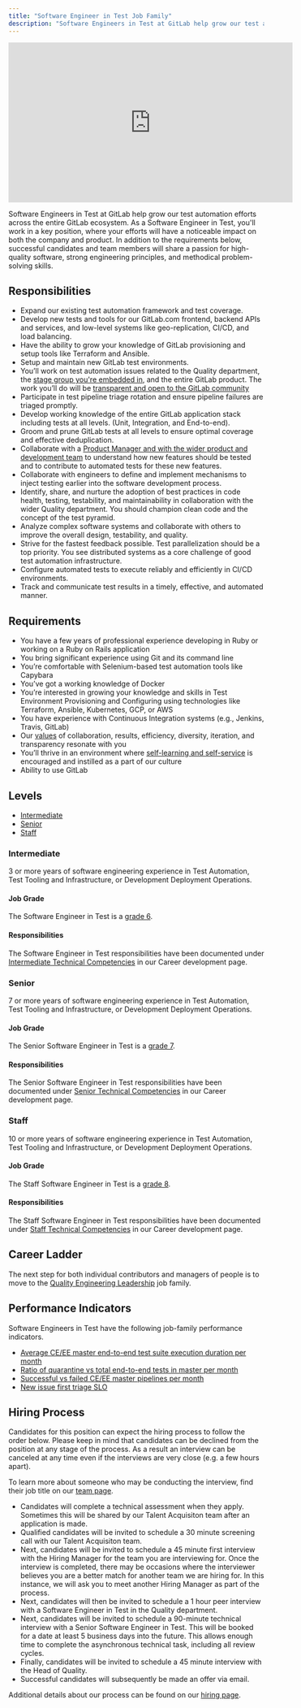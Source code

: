 ```yaml
---
title: "Software Engineer in Test Job Family"
description: "Software Engineers in Test at GitLab help grow our test automation efforts across the entire GitLab ecosystem."
---
```


<iframe width="560" height="315" src="https://www.youtube.com/embed/48x1Rok15os" frameborder="0" allow="accelerometer; autoplay; encrypted-media; gyroscope; picture-in-picture" allowfullscreen></iframe>

Software Engineers in Test at GitLab help grow our test automation efforts across the entire GitLab ecosystem.
As a Software Engineer in Test, you'll work in a key position, where your efforts will have a noticeable impact on both the company and product.
In addition to the requirements below, successful candidates and team members will share a passion for high-quality software,
strong engineering principles, and methodical problem-solving skills.

## Responsibilities

- Expand our existing test automation framework and test coverage.
- Develop new tests and tools for our GitLab.com frontend, backend APIs and services, and low-level systems like geo-replication,
CI/CD, and load balancing.
- Have the ability to grow your knowledge of GitLab provisioning and setup tools like Terraform and Ansible.
- Setup and maintain new GitLab test environments.
- You’ll work on test automation issues related to the Quality department, the [stage group you're embedded in](https://about.gitlab.com/handbook/product/categories/#devops-stages), and the entire GitLab product. The work you’ll do will be [transparent and open to the GitLab community](https://gitlab.com/groups/gitlab-org/-/issues?scope=all&utf8=%E2%9C%93&state=opened&label_name[]=Quality)
- Participate in test pipeline triage rotation and ensure pipeline failures are triaged promptly.
- Develop working knowledge of the entire GitLab application stack including tests at all levels. (Unit, Integration, and End-to-end).
- Groom and prune GitLab tests at all levels to ensure optimal coverage and effective deduplication.
- Collaborate with a [Product Manager and with the wider product and development team](https://about.gitlab.com/handbook/product-development-flow/#build-track) to understand how new features should be tested and to contribute to automated tests for these new features.
- Collaborate with engineers to define and implement mechanisms to inject testing earlier into the software development process.
- Identify, share, and nurture the adoption of best practices in code health, testing, testability, and maintainability in collaboration with the wider Quality department. You should champion clean code and the concept of the test pyramid.
- Analyze complex software systems and collaborate with others to improve the overall design, testability, and quality.
- Strive for the fastest feedback possible. Test parallelization should be a top priority.
You see distributed systems as a core challenge of good test automation infrastructure.
- Configure automated tests to execute reliably and efficiently in CI/CD environments.
- Track and communicate test results in a timely, effective, and automated manner.

## Requirements

- You have a few years of professional experience developing in Ruby or working on a Ruby on Rails application
- You bring significant experience using Git and its command line
- You’re comfortable with Selenium-based test automation tools like Capybara
- You’ve got a working knowledge of Docker
- You’re interested in growing your knowledge and skills in Test Environment Provisioning and Configuring using technologies like Terraform, Ansible, Kubernetes, GCP, or AWS
- You have experience with Continuous Integration systems (e.g., Jenkins, Travis, GitLab)
- Our [values](https://about.gitlab.com/handbook/values/) of collaboration, results, efficiency, diversity, iteration, and transparency resonate with you
- You’ll thrive in an environment where [self-learning and self-service](https://about.gitlab.com/company/culture/all-remote/self-service/#self-service-and-self-learning-in-onboarding) is encouraged and instilled as a part of our culture
- Ability to use GitLab

## Levels

- [Intermediate](/job-families/engineering/software-engineer-in-test/#intermediate)
- [Senior](/job-families/engineering/software-engineer-in-test/#senior)
- [Staff](/job-families/engineering/software-engineer-in-test/#staff)

### Intermediate

3 or more years of software engineering experience in Test Automation, Test Tooling and Infrastructure, or Development Deployment Operations.

#### Job Grade

The Software Engineer in Test is a [grade 6](https://about.gitlab.com/handbook/total-rewards/compensation/compensation-calculator/#gitlab-job-grades).

#### Responsibilities

The Software Engineer in Test responsibilities have been documented under [Intermediate Technical Competencies](https://about.gitlab.com/handbook/engineering/career-development/matrix/engineering/quality/software-engineer-in-test/intermediate/#quality) in our Career development page.

### Senior

7 or more years of software engineering experience in Test Automation, Test Tooling and Infrastructure, or Development Deployment Operations.

#### Job Grade

The Senior Software Engineer in Test is a [grade 7](https://about.gitlab.com/handbook/total-rewards/compensation/compensation-calculator/#gitlab-job-grades).

#### Responsibilities

The Senior Software Engineer in Test responsibilities have been documented under [Senior Technical Competencies](https://about.gitlab.com/handbook/engineering/career-development/matrix/engineering/quality/software-engineer-in-test/senior/#quality-1) in our Career development page.

### Staff

10 or more years of software engineering experience in Test Automation, Test Tooling and Infrastructure, or Development Deployment Operations.

#### Job Grade

The Staff Software Engineer in Test is a [grade 8](https://about.gitlab.com/handbook/total-rewards/compensation/compensation-calculator/#gitlab-job-grades).

#### Responsibilities

The Staff Software Engineer in Test responsibilities have been documented under [Staff Technical Competencies](https://about.gitlab.com/handbook/engineering/career-development/matrix/engineering/quality/software-engineer-in-test/staff/#quality) in our Career development page.

## Career Ladder

The next step for both individual contributors and managers of people is to move to the [Quality Engineering Leadership](/job-families/engineering/engineering-management-quality/) job family.

## Performance Indicators

Software Engineers in Test have the following job-family performance indicators.

- [Average CE/EE master end-to-end test suite execution duration per month](https://about.gitlab.com/handbook/engineering/quality/performance-indicators/#average-ce-ee-master-end-to-end-test-suite-execution-duration-per-month)
- [Ratio of quarantine vs total end-to-end tests in master per month](https://about.gitlab.com/handbook/engineering/quality/performance-indicators/#ratio-of-quarantine-vs-total-end-to-end-tests-in-master-per-month)
- [Successful vs failed CE/EE master pipelines per month](https://about.gitlab.com/handbook/engineering/quality/performance-indicators/#successful-vs-failed-ce-ee-master-pipelines-per-month)
- [New issue first triage SLO](https://about.gitlab.com/handbook/engineering/quality/performance-indicators/#new-issue-first-triage-slo)

## Hiring Process

Candidates for this position can expect the hiring process to follow the order below.
Please keep in mind that candidates can be declined from the position at any stage of the process.
As a result an interview can be canceled at any time even if the interviews are very close (e.g. a few hours apart).

To learn more about someone who may be conducting the interview, find their job title on our [team page](https://about.gitlab.com/company/team/).

- Candidates will complete a technical assessment when they apply. Sometimes this will be shared by our Talent Acquisiton team after an application is made.
- Qualified candidates will be invited to schedule a 30 minute screening call with our Talent Acquisiton team.
- Next, candidates will be invited to schedule a 45 minute first interview with the Hiring Manager for the team you are interviewing for. Once the interview is completed, there may be occasions where the interviewer believes you are a better match for another team we are hiring for. In this instance, we will ask you to meet another Hiring Manager as part of the process.
- Next, candidates will then be invited to schedule a 1 hour peer interview with a Software Engineer in Test in the Quality department.
- Next, candidates will be invited to schedule a 90-minute technical interview with a Senior Software Engineer in Test. This will be booked for a date at least 5 business days into the future. This allows enough time to complete the asynchronous technical task, including all review cycles.
- Finally, candidates will be invited to schedule a 45 minute interview with the Head of Quality.
- Successful candidates will subsequently be made an offer via email.

Additional details about our process can be found on our [hiring page](https://about.gitlab.com/handbook/hiring/interviewing/).
